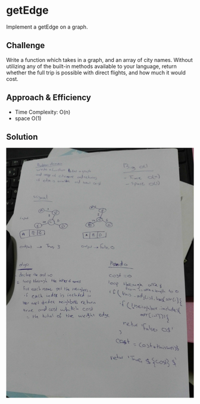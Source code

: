 # getEdge
Implement a getEdge on a graph.


## Challenge
Write a function which takes in a graph, and an array of city names. Without utilizing any of the built-in methods available to your language, return whether the full trip is possible with direct flights, and how much it would cost.

## Approach & Efficiency
- Time Complexity: O(n)
- space O(1)

## Solution
![Whiteboard](./get-edges.jpg)